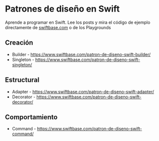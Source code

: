 # Patrones de diseño en Swift
Aprende a programar en Swift. Lee los posts y mira el código de ejemplo directamente de [swiftbase.com](www.swiftbase.com) o de los Playgrounds

## Creación
- Builder  - https://www.swiftbase.com/patron-de-diseno-swift-builder/
- Singleton - https://www.swiftbase.com/patron-de-diseno-swift-singleton/

## Estructural
- Adapter - https://www.swiftbase.com/patron-de-diseno-swift-adapter/
- Decorator - https://www.swiftbase.com/patron-de-diseno-swift-decorator/

## Comportamiento
- Command - https://www.swiftbase.com/patron-de-diseno-swift-command/
